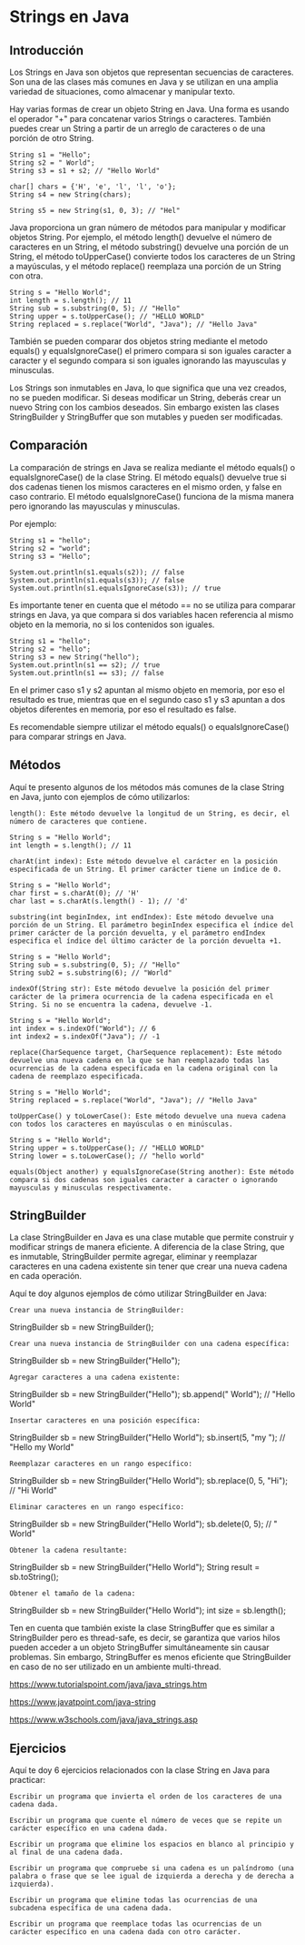 # Strings en Java  #

## Introducción ##

Los Strings en Java son objetos que representan secuencias de caracteres. Son una de las clases más comunes en Java y se utilizan en una amplia variedad de situaciones, como almacenar y manipular texto.

Hay varias formas de crear un objeto String en Java. Una forma es usando el operador "+" para concatenar varios Strings o caracteres. También puedes crear un String a partir de un arreglo de caracteres o de una porción de otro String.

```
String s1 = "Hello";
String s2 = " World";
String s3 = s1 + s2; // "Hello World"

char[] chars = {'H', 'e', 'l', 'l', 'o'};
String s4 = new String(chars);

String s5 = new String(s1, 0, 3); // "Hel"
```

Java proporciona un gran número de métodos para manipular y modificar objetos String. Por ejemplo, el método length() devuelve el número de caracteres en un String, el método substring() devuelve una porción de un String, el método toUpperCase() convierte todos los caracteres de un String a mayúsculas, y el método replace() reemplaza una porción de un String con otra.

```
String s = "Hello World";
int length = s.length(); // 11
String sub = s.substring(0, 5); // "Hello"
String upper = s.toUpperCase(); // "HELLO WORLD"
String replaced = s.replace("World", "Java"); // "Hello Java"
```

También se pueden comparar dos objetos string mediante el metodo equals() y equalsIgnoreCase() el primero compara si son iguales caracter a caracter y el segundo compara si son iguales ignorando las mayusculas y minusculas.

Los Strings son inmutables en Java, lo que significa que una vez creados, no se pueden modificar. Si deseas modificar un String, deberás crear un nuevo String con los cambios deseados. Sin embargo existen las clases StringBuilder y StringBuffer que son mutables y pueden ser modificadas.

## Comparación ##

La comparación de strings en Java se realiza mediante el método equals() o equalsIgnoreCase() de la clase String. El método equals() devuelve true si dos cadenas tienen los mismos caracteres en el mismo orden, y false en caso contrario. El método equalsIgnoreCase() funciona de la misma manera pero ignorando las mayusculas y minusculas.

Por ejemplo:

```
String s1 = "hello";
String s2 = "world";
String s3 = "Hello";

System.out.println(s1.equals(s2)); // false
System.out.println(s1.equals(s3)); // false
System.out.println(s1.equalsIgnoreCase(s3)); // true
```

Es importante tener en cuenta que el método == no se utiliza para comparar strings en Java, ya que compara si dos variables hacen referencia al mismo objeto en la memoria, no si los contenidos son iguales.

```
String s1 = "hello";
String s2 = "hello";
String s3 = new String("hello");
System.out.println(s1 == s2); // true
System.out.println(s1 == s3); // false
```

En el primer caso s1 y s2 apuntan al mismo objeto en memoria, por eso el resultado es true, mientras que en el segundo caso s1 y s3 apuntan a dos objetos diferentes en memoria, por eso el resultado es false.

Es recomendable siempre utilizar el método equals() o equalsIgnoreCase() para comparar strings en Java.

## Métodos ##

Aquí te presento algunos de los métodos más comunes de la clase String en Java, junto con ejemplos de cómo utilizarlos:

    length(): Este método devuelve la longitud de un String, es decir, el número de caracteres que contiene.

```
String s = "Hello World";
int length = s.length(); // 11
```

    charAt(int index): Este método devuelve el carácter en la posición especificada de un String. El primer carácter tiene un índice de 0.

```
String s = "Hello World";
char first = s.charAt(0); // 'H'
char last = s.charAt(s.length() - 1); // 'd'
```

    substring(int beginIndex, int endIndex): Este método devuelve una porción de un String. El parámetro beginIndex especifica el índice del primer carácter de la porción devuelta, y el parámetro endIndex especifica el índice del último carácter de la porción devuelta +1.

```
String s = "Hello World";
String sub = s.substring(0, 5); // "Hello"
String sub2 = s.substring(6); // "World"
```

    indexOf(String str): Este método devuelve la posición del primer carácter de la primera ocurrencia de la cadena especificada en el String. Si no se encuentra la cadena, devuelve -1.

```
String s = "Hello World";
int index = s.indexOf("World"); // 6
int index2 = s.indexOf("Java"); // -1
```

    replace(CharSequence target, CharSequence replacement): Este método devuelve una nueva cadena en la que se han reemplazado todas las ocurrencias de la cadena especificada en la cadena original con la cadena de reemplazo especificada.

```
String s = "Hello World";
String replaced = s.replace("World", "Java"); // "Hello Java"
```

    toUpperCase() y toLowerCase(): Este método devuelve una nueva cadena con todos los caracteres en mayúsculas o en minúsculas.

```
String s = "Hello World";
String upper = s.toUpperCase(); // "HELLO WORLD"
String lower = s.toLowerCase(); // "hello world"
```

    equals(Object another) y equalsIgnoreCase(String another): Este método compara si dos cadenas son iguales caracter a caracter o ignorando mayusculas y minusculas respectivamente.

## StringBuilder ##

La clase StringBuilder en Java es una clase mutable que permite construir y modificar strings de manera eficiente. A diferencia de la clase String, que es inmutable, StringBuilder permite agregar, eliminar y reemplazar caracteres en una cadena existente sin tener que crear una nueva cadena en cada operación.

Aquí te doy algunos ejemplos de cómo utilizar StringBuilder en Java:

    Crear una nueva instancia de StringBuilder:

StringBuilder sb = new StringBuilder();

    Crear una nueva instancia de StringBuilder con una cadena específica:

StringBuilder sb = new StringBuilder("Hello");

    Agregar caracteres a una cadena existente:

StringBuilder sb = new StringBuilder("Hello");
sb.append(" World"); // "Hello World"

    Insertar caracteres en una posición específica:

StringBuilder sb = new StringBuilder("Hello World");
sb.insert(5, "my "); // "Hello my World"

    Reemplazar caracteres en un rango específico:

StringBuilder sb = new StringBuilder("Hello World");
sb.replace(0, 5, "Hi"); // "Hi World"

    Eliminar caracteres en un rango específico:

StringBuilder sb = new StringBuilder("Hello World");
sb.delete(0, 5); // " World"

    Obtener la cadena resultante:

StringBuilder sb = new StringBuilder("Hello World");
String result = sb.toString();

    Obtener el tamaño de la cadena:

StringBuilder sb = new StringBuilder("Hello World");
int size = sb.length();

Ten en cuenta que también existe la clase StringBuffer que es similar a StringBuilder pero es thread-safe, es decir, se garantiza que varios hilos pueden acceder a un objeto StringBuffer simultáneamente sin causar problemas. Sin embargo, StringBuffer es menos eficiente que StringBuilder en caso de no ser utilizado en un ambiente multi-thread.

https://www.tutorialspoint.com/java/java_strings.htm

https://www.javatpoint.com/java-string

https://www.w3schools.com/java/java_strings.asp

## Ejercicios ##

Aquí te doy 6 ejercicios relacionados con la clase String en Java para practicar:

    Escribir un programa que invierta el orden de los caracteres de una cadena dada.

    Escribir un programa que cuente el número de veces que se repite un carácter específico en una cadena dada.

    Escribir un programa que elimine los espacios en blanco al principio y al final de una cadena dada.

    Escribir un programa que compruebe si una cadena es un palíndromo (una palabra o frase que se lee igual de izquierda a derecha y de derecha a izquierda).

    Escribir un programa que elimine todas las ocurrencias de una subcadena específica de una cadena dada.

    Escribir un programa que reemplace todas las ocurrencias de un carácter específico en una cadena dada con otro carácter.